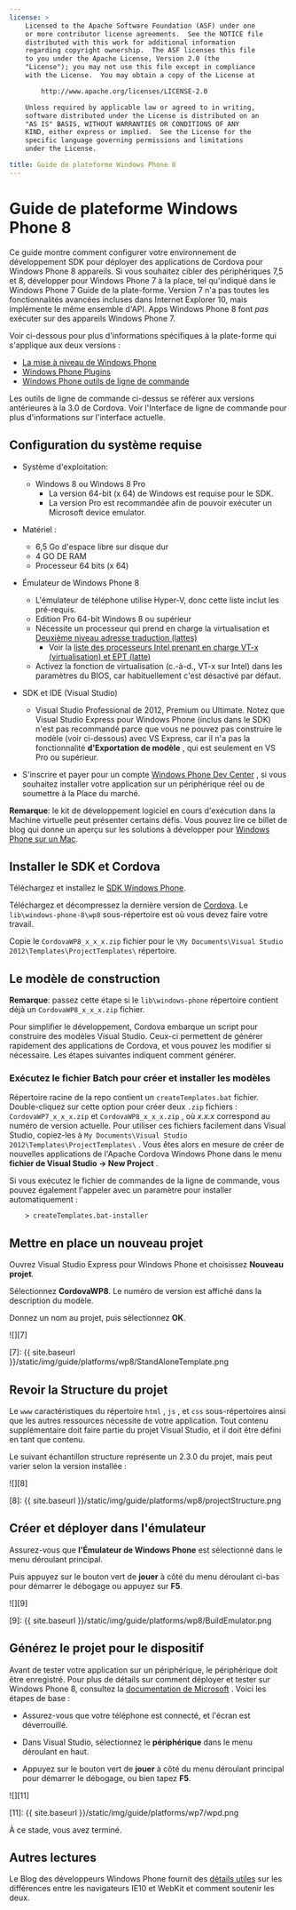 ```yaml
---
license: >
    Licensed to the Apache Software Foundation (ASF) under one
    or more contributor license agreements.  See the NOTICE file
    distributed with this work for additional information
    regarding copyright ownership.  The ASF licenses this file
    to you under the Apache License, Version 2.0 (the
    "License"); you may not use this file except in compliance
    with the License.  You may obtain a copy of the License at

        http://www.apache.org/licenses/LICENSE-2.0

    Unless required by applicable law or agreed to in writing,
    software distributed under the License is distributed on an
    "AS IS" BASIS, WITHOUT WARRANTIES OR CONDITIONS OF ANY
    KIND, either express or implied.  See the License for the
    specific language governing permissions and limitations
    under the License.

title: Guide de plateforme Windows Phone 8
---
```


# Guide de plateforme Windows Phone 8

Ce guide montre comment configurer votre environnement de développement SDK pour déployer des applications de Cordova pour Windows Phone 8 appareils. Si vous souhaitez cibler des périphériques 7,5 et 8, développer pour Windows Phone 7 à la place, tel qu'indiqué dans le Windows Phone 7 Guide de la plate-forme. Version 7 n'a pas toutes les fonctionnalités avancées incluses dans Internet Explorer 10, mais implémente le même ensemble d'API. Apps Windows Phone 8 font *pas* exécuter sur des appareils Windows Phone 7.

Voir ci-dessous pour plus d'informations spécifiques à la plate-forme qui s'applique aux deux versions :

*   [La mise à niveau de Windows Phone](upgrading.html)
*   [Windows Phone Plugins](plugin.html)
*   [Windows Phone outils de ligne de commande](tools.html)

Les outils de ligne de commande ci-dessus se référer aux versions antérieures à la 3.0 de Cordova. Voir l'Interface de ligne de commande pour plus d'informations sur l'interface actuelle.

## Configuration du système requise

*   Système d'exploitation:
    
    *   Windows 8 ou Windows 8 Pro 
        *   La version 64-bit (x 64) de Windows est requise pour le SDK.
        *   La version Pro est recommandée afin de pouvoir exécuter un Microsoft device emulator.

*   Matériel :
    
    *   6,5 Go d'espace libre sur disque dur
    *   4 GO DE RAM
    *   Processeur 64 bits (x 64)

*   Émulateur de Windows Phone 8
    
    *   L'émulateur de téléphone utilise Hyper-V, donc cette liste inclut les pré-requis.
    *   Edition Pro 64-bit Windows 8 ou supérieur
    *   Nécessite un processeur qui prend en charge la virtualisation et [Deuxième niveau adresse traduction (lattes)][1] 
        *   Voir la [liste des processeurs Intel prenant en charge VT-x (virtualisation) et EPT (latte)][2]
    *   Activez la fonction de virtualisation (c.-à-d., VT-x sur Intel) dans les paramètres du BIOS, car habituellement c'est désactivé par défaut.

*   SDK et IDE (Visual Studio)
    
    *   Visual Studio Professional de 2012, Premium ou Ultimate. Notez que Visual Studio Express pour Windows Phone (inclus dans le SDK) n'est pas recommandé parce que vous ne pouvez pas construire le modèle (voir ci-dessous) avec VS Express, car il n'a pas la fonctionnalité **d'Exportation de modèle** , qui est seulement en VS Pro ou supérieur.

*   S'inscrire et payer pour un compte [Windows Phone Dev Center][3] , si vous souhaitez installer votre application sur un périphérique réel ou de soumettre à la Place du marché.

 [1]: http://en.wikipedia.org/wiki/Second_Level_Address_Translation
 [2]: http://ark.intel.com/Products/VirtualizationTechnology
 [3]: http://dev.windowsphone.com/en-us/publish

**Remarque**: le kit de développement logiciel en cours d'exécution dans la Machine virtuelle peut présenter certains défis. Vous pouvez lire ce billet de blog qui donne un aperçu sur les solutions à développer pour [Windows Phone sur un Mac][4].

 [4]: http://aka.ms/BuildaWP8apponaMac

## Installer le SDK et Cordova

Téléchargez et installez le [SDK Windows Phone][5].

 [5]: http://www.microsoft.com/en-us/download/details.aspx?id=35471

Téléchargez et décompressez la dernière version de [Cordova][6]. Le `lib\windows-phone-8\wp8` sous-répertoire est où vous devez faire votre travail.

 [6]: http://phonegap.com/download

Copie le `CordovaWP8_x_x_x.zip` fichier pour le `\My Documents\Visual
Studio 2012\Templates\ProjectTemplates\` répertoire.

## Le modèle de construction

**Remarque**: passez cette étape si le `lib\windows-phone` répertoire contient déjà un `CordovaWP8_x_x_x.zip` fichier.

Pour simplifier le développement, Cordova embarque un script pour construire des modèles Visual Studio. Ceux-ci permettent de générer rapidement des applications de Cordova, et vous pouvez les modifier si nécessaire. Les étapes suivantes indiquent comment générer.

### Exécutez le fichier Batch pour créer et installer les modèles

Répertoire racine de la repo contient un `createTemplates.bat` fichier. Double-cliquez sur cette option pour créer deux `.zip` fichiers : `CordovaWP7_x_x_x.zip` et `CordovaWP8_x_x_x.zip` , où *x.x.x* correspond au numéro de version actuelle. Pour utiliser ces fichiers facilement dans Visual Studio, copiez-les à `My
Documents\Visual Studio 2012\Templates\ProjectTemplates\` . Vous êtes alors en mesure de créer de nouvelles applications de l'Apache Cordova Windows Phone dans le menu **fichier de Visual Studio → New Project** .

Si vous exécutez le fichier de commandes de la ligne de commande, vous pouvez également l'appeler avec un paramètre pour installer automatiquement :

        > createTemplates.bat-installer
    

## Mettre en place un nouveau projet

Ouvrez Visual Studio Express pour Windows Phone et choisissez **Nouveau projet**.

Sélectionnez **CordovaWP8**. Le numéro de version est affiché dans la description du modèle.

Donnez un nom au projet, puis sélectionnez **OK**.

![][7]

 [7]: {{ site.baseurl }}/static/img/guide/platforms/wp8/StandAloneTemplate.png

## Revoir la Structure du projet

Le `www` caractéristiques du répertoire `html` , `js` , et `css` sous-répertoires ainsi que les autres ressources nécessite de votre application. Tout contenu supplémentaire doit faire partie du projet Visual Studio, et il doit être défini en tant que contenu.

Le suivant échantillon structure représente un 2.3.0 du projet, mais peut varier selon la version installée :

![][8]

 [8]: {{ site.baseurl }}/static/img/guide/platforms/wp8/projectStructure.png

## Créer et déployer dans l'émulateur

Assurez-vous que **l'Émulateur de Windows Phone** est sélectionné dans le menu déroulant principal.

Puis appuyez sur le bouton vert de **jouer** à côté du menu déroulant ci-bas pour démarrer le débogage ou appuyez sur **F5**.

![][9]

 [9]: {{ site.baseurl }}/static/img/guide/platforms/wp8/BuildEmulator.png

## Générez le projet pour le dispositif

Avant de tester votre application sur un périphérique, le périphérique doit être enregistré. Pour plus de détails sur comment déployer et tester sur Windows Phone 8, consultez la [documentation de Microsoft][10] . Voici les étapes de base :

 [10]: http://msdn.microsoft.com/en-us/library/windowsphone/develop/ff402565(v=vs.105).aspx

*   Assurez-vous que votre téléphone est connecté, et l'écran est déverrouillé.

*   Dans Visual Studio, sélectionnez le **périphérique** dans le menu déroulant en haut.

*   Appuyez sur le bouton vert de **jouer** à côté du menu déroulant principal pour démarrer le débogage, ou bien tapez **F5**.

![][11]

 [11]: {{ site.baseurl }}/static/img/guide/platforms/wp7/wpd.png

À ce stade, vous avez terminé.

## Autres lectures

Le Blog des développeurs Windows Phone fournit des [détails utiles][12] sur les différences entre les navigateurs IE10 et WebKit et comment soutenir les deux.

 [12]: http://blogs.windows.com/windows_phone/b/wpdev/archive/2012/11/15/adapting-your-webkit-optimized-site-for-internet-explorer-10.aspx
